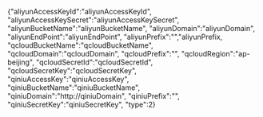 {"aliyunAccessKeyId":"aliyunAccessKeyId",
"aliyunAccessKeySecret":"aliyunAccessKeySecret",
"aliyunBucketName":"aliyunBucketName",
"aliyunDomain":"aliyunDomain",
"aliyunEndPoint":"aliyunEndPoint",
"aliyunPrefix":"","aliyunPrefix,
"qcloudBucketName":"qcloudBucketName",
"qcloudDomain":"qcloudDomain",
"qcloudPrefix":"",
"qcloudRegion":"ap-beijing",
"qcloudSecretId":"qcloudSecretId",
"qcloudSecretKey":"qcloudSecretKey",
"qiniuAccessKey":"qiniuAccessKey",
"qiniuBucketName":"qiniuBucketName",
"qiniuDomain":"http://qiniuDomain",
"qiniuPrefix":"",
"qiniuSecretKey":"qiniuSecretKey",
"type":2}